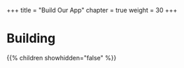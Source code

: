 +++
title = "Build Our App"
chapter = true
weight = 30
+++

# Building

{{% children showhidden="false" %}}